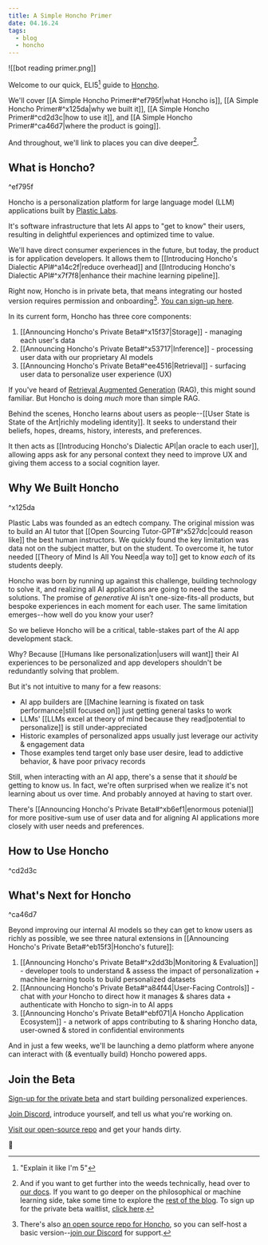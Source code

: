 ```yaml
---
title: A Simple Honcho Primer
date: 04.16.24
tags:
  - blog
  - honcho
---
```

![[bot reading primer.png]]

Welcome to our quick, ELI5[^1] guide to [Honcho](https://honcho.dev).

We'll cover [[A Simple Honcho Primer#^ef795f|what Honcho is]], [[A Simple Honcho Primer#^x125da|why we built it]], [[A Simple Honcho Primer#^cd2d3c|how to use it]], and [[A Simple Honcho Primer#^ca46d7|where the product is going]].

And throughout, we'll link to places you can dive deeper[^2].

## What is Honcho?
^ef795f

Honcho is a personalization platform for large language model (LLM) applications built by [Plastic Labs](https://plasticlabs.ai).  

It's software infrastructure that lets AI apps to "get to know" their users, resulting in delightful experiences and optimized time to value.

We'll have direct consumer experiences in the future, but today, the product is for application developers. It allows them to [[Introducing Honcho's Dialectic API#^a14c2f|reduce overhead]] and [[Introducing Honcho's Dialectic API#^x7f7f8|enhance their machine learning pipeline]].

Right now, Honcho is in private beta, that means integrating our hosted version requires permission and onboarding[^3]. [You can sign-up here](https://plasticlabs.typeform.com/honchobeta).

In its current form, Honcho has three core components:

1. [[Announcing Honcho's Private Beta#^x15f37|Storage]] - managing each user's data
2. [[Announcing Honcho's Private Beta#^x53717|Inference]] - processing user data with our proprietary AI models
3. [[Announcing Honcho's Private Beta#^ee4516|Retrieval]] - surfacing user data to personalize user experience (UX)

If you've heard of [Retrieval Augmented Generation](https://en.wikipedia.org/wiki/Prompt_engineering#Retrieval-augmented_generation) (RAG), this might sound familiar. But Honcho is doing *much* more than simple RAG.

Behind the scenes, Honcho learns about users as people--[[User State is State of the Art|richly modeling identity]]. It seeks to understand their beliefs, hopes, dreams, history, interests, and preferences. 

It then acts as [[Introducing Honcho's Dialectic API|an oracle to each user]], allowing apps ask for any personal context they need to improve UX and giving them access to a social cognition layer.

## Why We Built Honcho
^x125da

Plastic Labs was founded as an edtech company. The original mission was to build an AI tutor that [[Open Sourcing Tutor-GPT#^x527dc|could reason like]] the best human instructors. We quickly found the key limitation was data not on the subject matter, but on the student. To overcome it, he tutor needed [[Theory of Mind Is All You Need|a way to]] get to know *each* of its students deeply.

Honcho was born by running up against this challenge, building technology to solve it, and realizing all AI applications are going to need the same solutions. The promise of *generative* AI isn't one-size-fits-all products, but bespoke experiences in each moment for each user. The same limitation emerges--how well do you know your user?

So we believe Honcho will be a critical, table-stakes part of the AI app development stack.

Why? Because [[Humans like personalization|users will want]] their AI experiences to be personalized and app developers shouldn't be redundantly solving that problem.

But it's not intuitive to many for a few reasons:

- AI app builders are [[Machine learning is fixated on task performance|still focused on]] just getting general tasks to work
- LLMs' [[LLMs excel at theory of mind because they read|potential to personalize]] is still under-appreciated  
- Historic examples of personalized apps usually just leverage our activity & engagement data
- Those examples tend target only base user desire, lead to addictive behavior, & have poor privacy records

Still, when interacting with an AI app, there's a sense that it *should* be getting to know us. In fact, we're often surprised when we realize it's not learning about us over time. And probably annoyed at having to start over.

There's [[Announcing Honcho's Private Beta#^xb6ef1|enormous potenial]] for more positive-sum use of user data and for aligning AI applications more closely with user needs and preferences.

## How to Use Honcho
^cd2d3c


## What's Next for Honcho
^ca46d7

Beyond improving our internal AI models so they can get to know users as richly as possible, we see three natural extensions in [[Announcing Honcho's Private Beta#^eb15f3|Honcho's future]]:

1. [[Announcing Honcho's Private Beta#^x2dd3b|Monitoring & Evaluation]] - developer tools to understand & assess the impact of personalization + machine learning tools to build personalized datasets
2. [[Announcing Honcho's Private Beta#^a84f44|User-Facing Controls]] - chat with *your* Honcho to direct how it manages & shares data + authenticate with Honcho to sign-in to AI apps
3. [[Announcing Honcho's Private Beta#^ebf071|A Honcho Application Ecosystem]] - a network of apps contributing to & sharing Honcho data, user-owned & stored in confidential environments  

And in just a few weeks, we'll be launching a demo platform where anyone can interact with (& eventually build) Honcho powered apps.

## Join the Beta

[Sign-up for the private beta](https://plasticlabs.typeform.com/honchobeta) and start building personalized experiences.

[Join Discord](https://discord.gg/plasticlabs), introduce yourself, and tell us what you're working on.

[Visit our open-source repo](https://github.com/plastic-labs/honcho) and get your hands dirty.

🫡

[^1]: "Explain it like I'm 5"

[^2]: And if you want to get further into the weeds technically, head over to [our docs](https://docs.honcho.dev). If you want to go deeper on the philosophical or machine learning side, take some time to explore the [rest of the blog](https://blog.plasticlabs.ai). To sign up for the private beta waitlist, [click here]().

[^3]: There's also [an open source repo for Honcho](https://github.com/plastic-labs/honcho), so you can self-host a basic version--[join our Discord](https://discord.gg/plasticlabs) for support.